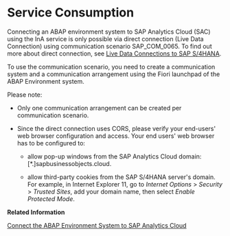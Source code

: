 <!-- loio6f727a40201547c79d9d7abf3baff344 -->

# Service Consumption

Connecting an ABAP environment system to SAP Analytics Cloud \(SAC\) using the InA service is only possible via direct connection \(Live Data Connection\) using communication scenario SAP\_COM\_0065. To find out more about direct connection, see [Live Data Connections to SAP S/4HANA](https://help.sap.com/viewer/00f68c2e08b941f081002fd3691d86a7/latest/en-US/d2a1edf7cda74315a2c5052de8a3a4eb.html).

To use the communication scenario, you need to create a communication system and a communication arrangement using the Fiori launchpad of the ABAP Environment system.

Please note:

-   Only one communication arrangement can be created per communication scenario.

-   Since the direct connection uses CORS, please verify your end-users' web browser configuration and access. Your end users' web browser has to be configured to:

    -   allow pop-up windows from the SAP Analytics Cloud domain: \[\*.\]sapbusinessobjects.cloud.

    -   allow third-party cookies from the SAP S/4HANA server's domain. For example, in Internet Explorer 11, go to *Internet Options* \> *Security* \> *Trusted Sites*, add your domain name, then select *Enable Protected Mode*.



**Related Information**  


[Connect the ABAP Environment System to SAP Analytics Cloud](Connect_the_ABAP_Environment_System_to_SAP_Analytics_Cloud_a102853.md "Connect your ABAP environment system to SAP Analytics Cloud (SAC) using communication scenario SAP_COM_0065. Here's how:")

